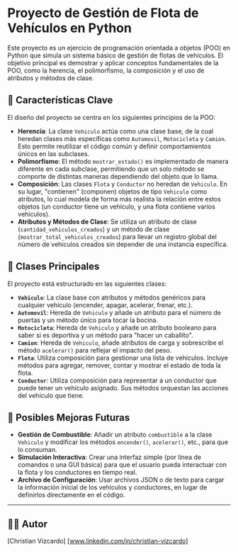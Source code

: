 # Proyecto de Gestión de Flota de Vehículos en Python

Este proyecto es un ejercicio de programación orientada a objetos (POO) en Python que simula un sistema básico de gestión de flotas de vehículos. El objetivo principal es demostrar y aplicar conceptos fundamentales de la POO, como la herencia, el polimorfismo, la composición y el uso de atributos y métodos de clase.

## 🚀 Características Clave

El diseño del proyecto se centra en los siguientes principios de la POO:

  * **Herencia**: La clase `Vehiculo` actúa como una clase base, de la cual heredan clases más específicas como `Automovil`, `Motocicleta` y `Camion`. Esto permite reutilizar el código común y definir comportamientos únicos en las subclases.
  * **Polimorfismo**: El método `mostrar_estado()` es implementado de manera diferente en cada subclase, permitiendo que un solo método se comporte de distintas maneras dependiendo del objeto que lo llama.
  * **Composición**: Las clases `Flota` y `Conductor` no heredan de `Vehiculo`. En su lugar, "contienen" (componen) objetos de tipo `Vehiculo` como atributos, lo cual modela de forma más realista la relación entre estos objetos (un conductor tiene un vehículo, y una flota contiene varios vehículos).
  * **Atributos y Métodos de Clase**: Se utiliza un atributo de clase (`cantidad_vehiculos_creados`) y un método de clase (`mostrar_total_vehiculos_creados`) para llevar un registro global del número de vehículos creados sin depender de una instancia específica.

## 🚗 Clases Principales

El proyecto está estructurado en las siguientes clases:

  * **`Vehiculo`**: La clase base con atributos y métodos genéricos para cualquier vehículo (encender, apagar, acelerar, frenar, etc.).
  * **`Automovil`**: Hereda de `Vehiculo` y añade un atributo para el número de puertas y un método único para tocar la bocina.
  * **`Motocicleta`**: Hereda de `Vehiculo` y añade un atributo booleano para saber si es deportiva y un método para "hacer un caballito".
  * **`Camion`**: Hereda de `Vehiculo`, añade atributos de carga y sobrescribe el método `acelerar()` para reflejar el impacto del peso.
  * **`Flota`**: Utiliza composición para gestionar una lista de vehículos. Incluye métodos para agregar, remover, contar y mostrar el estado de toda la flota.
  * **`Conductor`**: Utiliza composición para representar a un conductor que puede tener un vehículo asignado. Sus métodos orquestan las acciones del vehículo que tiene.

## 🚀 Posibles Mejoras Futuras

  * **Gestión de Combustible**: Añadir un atributo `combustible` a la clase `Vehiculo` y modificar los métodos `encender()`, `acelerar()`, etc., para que lo consuman.
  * **Simulación Interactiva**: Crear una interfaz simple (por línea de comandos o una GUI básica) para que el usuario pueda interactuar con la flota y los conductores en tiempo real.
  * **Archivo de Configuración**: Usar archivos JSON o de texto para cargar la información inicial de los vehículos y conductores, en lugar de definirlos directamente en el código.

---

## 🧑‍💻 Autor

[Christian Vizcardo]
[www.linkedin.com/in/christian-vizcardo]